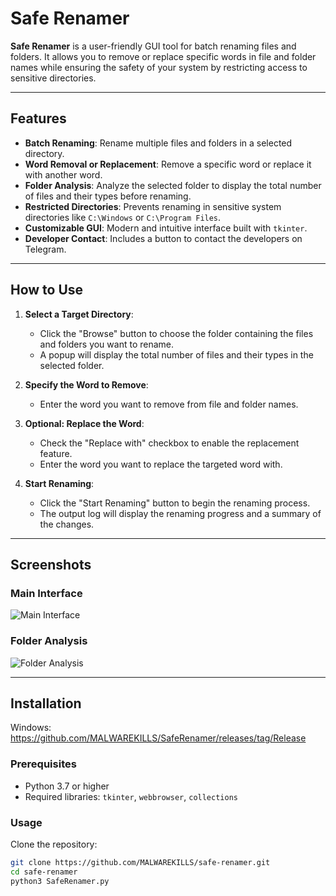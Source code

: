 # Safe Renamer

**Safe Renamer** is a user-friendly GUI tool for batch renaming files and folders. It allows you to remove or replace specific words in file and folder names while ensuring the safety of your system by restricting access to sensitive directories.

---

## Features

- **Batch Renaming**: Rename multiple files and folders in a selected directory.
- **Word Removal or Replacement**: Remove a specific word or replace it with another word.
- **Folder Analysis**: Analyze the selected folder to display the total number of files and their types before renaming.
- **Restricted Directories**: Prevents renaming in sensitive system directories like `C:\Windows` or `C:\Program Files`.
- **Customizable GUI**: Modern and intuitive interface built with `tkinter`.
- **Developer Contact**: Includes a button to contact the developers on Telegram.

---

## How to Use

1. **Select a Target Directory**:
   - Click the "Browse" button to choose the folder containing the files and folders you want to rename.
   - A popup will display the total number of files and their types in the selected folder.

2. **Specify the Word to Remove**:
   - Enter the word you want to remove from file and folder names.

3. **Optional: Replace the Word**:
   - Check the "Replace with" checkbox to enable the replacement feature.
   - Enter the word you want to replace the targeted word with.

4. **Start Renaming**:
   - Click the "Start Renaming" button to begin the renaming process.
   - The output log will display the renaming progress and a summary of the changes.

---

## Screenshots

### Main Interface
![Main Interface](https://i.imgur.com/pG8Twpz.png)

### Folder Analysis
![Folder Analysis](https://i.imgur.com/MG3g3DW.png)

---

## Installation
Windows: https://github.com/MALWAREKILLS/SafeRenamer/releases/tag/Release

### Prerequisites
- Python 3.7 or higher
- Required libraries: `tkinter`, `webbrowser`, `collections`

### Usage
 Clone the repository:
   ```bash
   git clone https://github.com/MALWAREKILLS/safe-renamer.git
   cd safe-renamer
   python3 SafeRenamer.py
